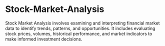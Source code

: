 # Stock-Market-Analysis
Stock Market Analysis involves examining and interpreting financial market data to identify trends, patterns, and opportunities. It includes evaluating stock prices, volumes, historical performance, and market indicators to make informed investment decisions. 
